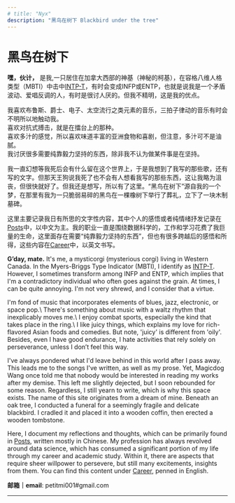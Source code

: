 ```yaml
---
# title: "Nyx"
description: "黑鸟在树下 Blackbird under the tree"
---
```

# 黑鸟在树下
<!-- # <span style="color:#6b21a8">黑鸟在树下 Blackbird under the tree</span>. -->


**嘿，伙计，** 是我,一只居住在加拿大西部的神基（神秘的柯基），在容格八维人格类型（MBTI）中击中[INTP-T](https://www.16personalities.com/intp-personality)，有时会变成INFP或ENTP，也就是说我是一个矛盾波动、爱唱反调的人，有时是很讨人厌的。但我不精明，这是我的优点。

我喜欢布鲁斯、爵士、电子、太空流行之类元素的音乐，三拍子律动的音乐有时会不明所以地触动我。\
喜欢对抗式搏击，就是在擂台上的那种。\
喜欢多汁的感觉，所以喜欢味道丰富的亚洲食物和喜剧，但注意，多汁可不是油腻。\
我讨厌很多需要纯靠毅力坚持的东西，除非我不认为做某件事是在坚持。

我一直幻想等我死后会有什么留在这个世界上，于是我想到了我写的那些歌，还有写的文字。但那天王狗说我死了也不会有人想看我写的那些东西，这让我略为沮丧，但很快就好了。但我还是想写，所以有了这里。“黑鸟在树下”源自我的一个梦，在那里有我为一只脆弱易碎的黑鸟在一棵橡树下举行了葬礼，立下了一块木制墓碑。

这里主要记录我日有所思的文字性内容，其中个人的感悟或者纯情绪抒发记录在[Posts](https://petitmi.com/posts)中，以中文为主。我的职业一直是围绕数据科学的，工作和学习花费了我巨量的生命，这里面存在需要“纯靠毅力坚持的东西”，但也有很多跨越后的感悟和所得，这些内容在[Career](https://petitmi.com/career)中，以英文书写。

**G’day, mate.** It's me, a mysticorgi (mysterious corgi) living in Western Canada. In the Myers-Briggs Type Indicator (MBTI), I identify as [INTP-T](https://www.16personalities.com/intp-personality). However, I sometimes transform among INFP and ENTP, which implies that I'm a contradictory individual who often goes against the grain. At times, I can be quite annoying. I'm not very shrewd, and I consider that a virtue.

I'm fond of music that incorporates elements of blues, jazz, electronic, or space pop.\ 
There's something about music with a waltz rhythm that inexplicably moves me.\ 
I enjoy combat sports, especially the kind that takes place in the ring.\ 
I like juicy things, which explains my love for rich-flavored Asian foods and comedies. But note, 'juicy' is different from 'oily'. \
Besides, even I have good endurance, I hate activities that rely solely on perseverance, unless I don’t feel this way.

I've always pondered what I'd leave behind in this world after I pass away. This leads me to the songs I've written, as well as my prose. Yet, Magicdog Wang once told me that nobody would be interested in reading my works after my demise. This left me slightly dejected, but I soon rebounded for some reason. Regardless, I still yearn to write, which is why this space exists. The name of this site originates from a dream of mine. Beneath an oak tree, I conducted a funeral for a seemingly fragile and delicate blackbird. I cradled it and placed it into a wooden coffin, then erected a wooden tombstone.

Here, I document my reflections and thoughts, which can be primarily found in [Posts](https://petitmi.com/posts), written mostly in Chinese. My profession has always revolved around data science, which has consumed a significant portion of my life through my career and academic study. Within it, there are aspects that require sheer willpower to persevere, but still many excitements, insights from them. You can find this content under [Career](https://petitmi.com/career), penned in English.

**邮箱｜email**: petitmi001#gmail.com


---